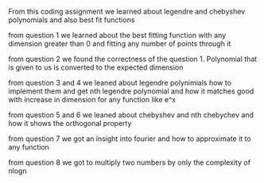 From this coding assignment we learned about legendre and chebyshev polynomials and also best fit functions

from question 1 we learned about the best fitting function with any dimension greater than 0 and fitting any number of points through it

from question 2 we found the correctness of the question 1. Polynomial that is given to us is converted to the expected dimension

from question 3 and 4 we leaned about legendre polynimials how to implement them and get nth legendre polynomial and how it matches good with increase in dimension for any function like e^x

from question 5 and 6 we leaned about chebyshev and nth chebychev and how it shows the orthogonal property

from question 7 we got an insight into fourier and how to approximate it to any function

from question 8 we got to multiply two numbers by only the complexity of nlogn
